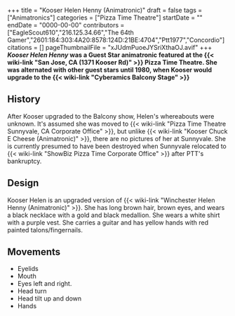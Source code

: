 +++
title = "Kooser Helen Henny (Animatronic)"
draft = false
tags = ["Animatronics"]
categories = ["Pizza Time Theatre"]
startDate = ""
endDate = "0000-00-00"
contributors = ["EagleScout610","216.125.34.66","The 64th Gamer","2601:184:303:4A20:8578:124D:21BE:4704","Ptt1977","Concordio"]
citations = []
pageThumbnailFile = "xJUdmPuoeJYSriXthaOJ.avif"
+++
***Kooser Helen Henny* was a Guest Star animatronic featured at the {{< wiki-link "San Jose, CA (1371 Kooser Rd)" >}} Pizza Time Theatre. She was alternated with other guest stars until 1980, when Kooser would upgrade to the {{< wiki-link "Cyberamics Balcony Stage" >}}**

## History

After Kooser upgraded to the Balcony show, Helen's whereabouts were unknown. It's assumed she was moved to {{< wiki-link "Pizza Time Theatre Sunnyvale, CA Corporate Office" >}}, but unlike {{< wiki-link "Kooser Chuck E Cheese (Animatronic)" >}}, there are no pictures of her at Sunnyvale. She is currently presumed to have been destroyed when Sunnyvale relocated to {{< wiki-link "ShowBiz Pizza Time Corporate Office" >}} after PTT's bankruptcy.

## Design

Kooser Helen is an upgraded version of {{< wiki-link "Winchester Helen Henny (Animatronic)" >}}. She has long brown hair, brown eyes, and wears a black necklace with a gold and black medallion. She wears a white shirt with a purple vest. She carries a guitar and has yellow hands with red painted talons/fingernails.

## Movements

- Eyelids
- Mouth
- Eyes left and right.
- Head turn
- Head tilt up and down
- Hands
